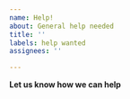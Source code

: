 ```yaml
---
name: Help!
about: General help needed
title: ''
labels: help wanted
assignees: ''

---
```


**Let us know how we can help**

